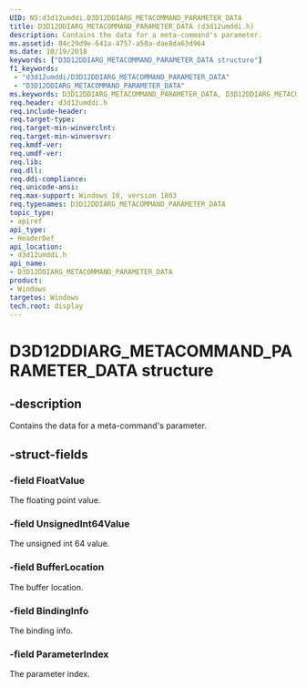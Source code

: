 ```yaml
---
UID: NS:d3d12umddi.D3D12DDIARG_METACOMMAND_PARAMETER_DATA
title: D3D12DDIARG_METACOMMAND_PARAMETER_DATA (d3d12umddi.h)
description: Contains the data for a meta-command's parameter.
ms.assetid: 04c29d9e-641a-4757-a50a-dae8da63d964
ms.date: 10/19/2018
keywords: ["D3D12DDIARG_METACOMMAND_PARAMETER_DATA structure"]
f1_keywords:
 - "d3d12umddi/D3D12DDIARG_METACOMMAND_PARAMETER_DATA"
 - "D3D12DDIARG_METACOMMAND_PARAMETER_DATA"
ms.keywords: D3D12DDIARG_METACOMMAND_PARAMETER_DATA, D3D12DDIARG_METACOMMAND_PARAMETER_DATA,
req.header: d3d12umddi.h
req.include-header:
req.target-type:
req.target-min-winverclnt:
req.target-min-winversvr:
req.kmdf-ver:
req.umdf-ver:
req.lib:
req.dll:
req.ddi-compliance:
req.unicode-ansi:
req.max-support: Windows 10, version 1803
req.typenames: D3D12DDIARG_METACOMMAND_PARAMETER_DATA
topic_type:
- apiref
api_type:
- HeaderDef
api_location:
- d3d12umddi.h
api_name:
- D3D12DDIARG_METACOMMAND_PARAMETER_DATA
product: 
- Windows
targetos: Windows
tech.root: display
---
```


# D3D12DDIARG_METACOMMAND_PARAMETER_DATA structure

## -description

Contains the data for a meta-command's parameter.

## -struct-fields

### -field FloatValue

The floating point value.

### -field UnsignedInt64Value

The unsigned int 64 value.

### -field BufferLocation

The buffer location.

### -field BindingInfo

The binding info.

### -field ParameterIndex

The parameter index.

